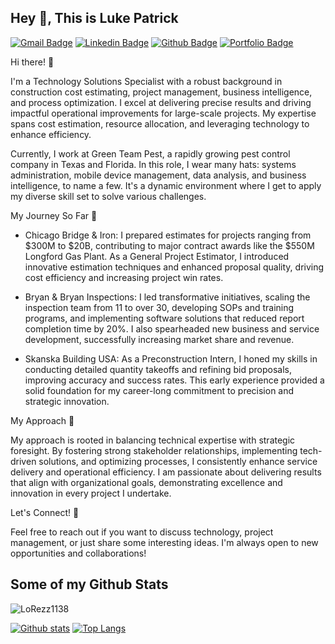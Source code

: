 ## Hey 👋, This is Luke Patrick
[![Gmail Badge](https://img.shields.io/badge/-lukewpatrick@gmail.com-c14438?style=flat&logo=Gmail&logoColor=white&link=mailto:lukewpatrick@gmail.com)](mailto:lukewpatrick@gmail.com) 
[![Linkedin Badge](https://img.shields.io/badge/-www.linkedin.com/in/lukewilliam-patrick-0072b1?style=flat&logo=Linkedin&logoColor=white&link=https://www.linkedin.com/in/www.linkedin.com/in/lukewilliam-patrick/)](https://www.linkedin.com/in/www.linkedin.com/in/lukewilliam-patrick/) [![Github Badge](https://img.shields.io/badge/-LoRezz1138-grey?style=flat&logo=github&logoColor=white&link=https://github.com/LoRezz1138/)](https://www.github.com/LoRezz1138/) [![Portfolio Badge](https://img.shields.io/badge/portfolio-web-blue?style=flat&link=https://github.com/LoRezz1138/work-portfolio/)](https://github.com/LoRezz1138/work-portfolio/) <p align='left'>Hi there! 👋

I'm a Technology Solutions Specialist with a robust background in construction cost estimating, project management, business intelligence, and process optimization. I excel at delivering precise results and driving impactful operational improvements for large-scale projects. My expertise spans cost estimation, resource allocation, and leveraging technology to enhance efficiency.

Currently, I work at Green Team Pest, a rapidly growing pest control company in Texas and Florida. In this role, I wear many hats: systems administration, mobile device management, data analysis, and business intelligence, to name a few. It's a dynamic environment where I get to apply my diverse skill set to solve various challenges.

My Journey So Far 🚀

- Chicago Bridge & Iron: I prepared estimates for projects ranging from $300M to $20B, contributing to major contract awards like the $550M Longford Gas Plant. As a General Project Estimator, I introduced innovative estimation techniques and enhanced proposal quality, driving cost efficiency and increasing project win rates.
  
- Bryan & Bryan Inspections: I led transformative initiatives, scaling the inspection team from 11 to over 30, developing SOPs and training programs, and implementing software solutions that reduced report completion time by 20%. I also spearheaded new business and service development, successfully increasing market share and revenue.

- Skanska Building USA: As a Preconstruction Intern, I honed my skills in conducting detailed quantity takeoffs and refining bid proposals, improving accuracy and success rates. This early experience provided a solid foundation for my career-long commitment to precision and strategic innovation.

My Approach 🌟

My approach is rooted in balancing technical expertise with strategic foresight. By fostering strong stakeholder relationships, implementing tech-driven solutions, and optimizing processes, I consistently enhance service delivery and operational efficiency. I am passionate about delivering results that align with organizational goals, demonstrating excellence and innovation in every project I undertake.

Let's Connect! 🤝

Feel free to reach out if you want to discuss technology, project management, or just share some interesting ideas. I'm always open to new opportunities and collaborations!</p>
## Some of my Github Stats
<p align=left> <img src=https://komarev.com/ghpvc/?username=LoRezz1138 alt=LoRezz1138 /> </p>

[![Github stats](https://github-readme-stats.vercel.app/api?username=LoRezz1138&show_icons=true&include_all_commits=true)](https://github.com/LoRezz1138/github-readme-stats)
[![Top Langs](https://github-readme-stats.vercel.app/api/top-langs/?username=LoRezz1138&layout=compact)](https://github.com/LoRezz1138/github-readme-stats)
